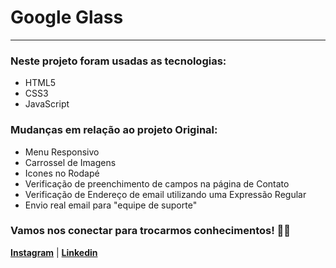 # Google Glass
***
### Neste projeto foram usadas as tecnologias:
 
* HTML5
* CSS3
* JavaScript
 
 ### Mudanças em relação ao projeto Original:
 
* Menu Responsivo
* Carrossel de Imagens
* Icones no Rodapé
* Verificação de preenchimento de campos na página de Contato
* Verificação de Endereço de email utilizando uma Expressão Regular
* Envio real email para "equipe de suporte"

### Vamos nos conectar para trocarmos conhecimentos! :woman_technologist:
[**Instagram**](https://instagram.com/ozni_gabriel) | [**Linkedin**](https://www.linkedin.com/in/ozni-gabriel/)
